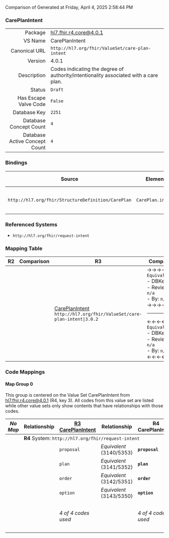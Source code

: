 Comparison of 
Generated at Friday, April 4, 2025 2:58:44 PM

### CarePlanIntent

|      |     |
| ---: | --- |
| Package | hl7.fhir.r4.core@4.0.1 |
| VS Name | CarePlanIntent |
| Canonical URL | `http://hl7.org/fhir/ValueSet/care-plan-intent` |
| Version | 4.0.1 |
| Description | Codes indicating the degree of authority/intentionality associated with a care plan. |
| Status | `Draft` |
| Has Escape Valve Code | `False` |
| Database Key | `2251` |
| Database Concept Count | `4` |
| Database Active Concept Count | `4` |
### Bindings

| Source | Element | Binding | Strength | Element Short |
| ------ | ------- | ------- | -------- | ------------- |
| `http://hl7.org/fhir/StructureDefinition/CarePlan` | `CarePlan.intent` | `http://hl7.org/fhir/ValueSet/care-plan-intent\|4.0.1` | `Required` | proposal \| plan \| order \| option |

### Referenced Systems

* `http://hl7.org/fhir/request-intent`
### Mapping Table

| R2 | Comparison | R3 | Comparison | R4 | Comparison | R4B | Comparison | R5
| --- | --- | --- | --- | --- | --- | --- | --- | ---
| | | [CarePlanIntent](/docs/R3/ValueSets/CarePlanIntent.md)<br/> `http://hl7.org/fhir/ValueSet/care-plan-intent\|3.0.2` | →→→→→→→<br/>`Equivalent`<br/>- DBKey: `376`<br/>- Reviewed: `n/a`<br/>- By: `n/a`<br/>→→→→→→→<hr/>←←←←←←←<br/>`Equivalent`<br/>- DBKey: `599`<br/>- Reviewed: `n/a`<br/>- By: `n/a`<br/>←←←←←←←| [CarePlanIntent](/docs/R4/ValueSets/CarePlanIntent.md)<br/> `http://hl7.org/fhir/ValueSet/care-plan-intent\|4.0.1` | →→→→→→→<br/>`Equivalent`<br/>- DBKey: `1407`<br/>- Reviewed: `n/a`<br/>- By: `n/a`<br/>→→→→→→→<hr/>←←←←←←←<br/>`Equivalent`<br/>- DBKey: `1408`<br/>- Reviewed: `n/a`<br/>- By: `n/a`<br/>←←←←←←←| [CarePlanIntent](/docs/R4B/ValueSets/CarePlanIntent.md)<br/> `http://hl7.org/fhir/ValueSet/care-plan-intent\|4.3.0` | →→→→→→→<br/>`SourceIsNarrowerThanTarget`<br/>- DBKey: `822`<br/>- Reviewed: `n/a`<br/>- By: `n/a`<br/>→→→→→→→<hr/>←←←←←←←<br/>`SourceIsBroaderThanTarget`<br/>- DBKey: `1083`<br/>- Reviewed: `n/a`<br/>- By: `n/a`<br/>←←←←←←←| [CarePlanIntent](/docs/R5/ValueSets/CarePlanIntent.md)<br/> `http://hl7.org/fhir/ValueSet/care-plan-intent\|5.0.0` 

### Code Mappings


#### Map Group 0

This group is centered on the Value Set CarePlanIntent from hl7.fhir.r4.core@4.0.1 (R4, key 3).
All codes from this value set are listed while other value sets only show contents that have relationships with those codes.

| *No Map* | Relationship | [R3 CarePlanIntent](/docs/R3/ValueSets/CarePlanIntent.md)| Relationship | R4 CarePlanIntent| Relationship | [R4B CarePlanIntent](/docs/R4B/ValueSets/CarePlanIntent.md)| Relationship | [R5 CarePlanIntent](/docs/R5/ValueSets/CarePlanIntent.md)
| --- | --- | --- | --- | --- | --- | --- | --- | ---
| <td colspan="8">**R4** System: `http://hl7.org/fhir/request-intent`
| | | `proposal`| _Equivalent_ <br/>(3140/5353)| **`proposal`**| _Equivalent_ <br/>(14620/14621)| `proposal`| _Equivalent_ <br/>(7704/10005)| `proposal`
| | | `plan`| _Equivalent_ <br/>(3141/5352)| **`plan`**| _Equivalent_ <br/>(14622/14623)| `plan`| _Equivalent_ <br/>(7705/10006)| `plan`
| | | `order`| _Equivalent_ <br/>(3142/5351)| **`order`**| _Equivalent_ <br/>(14624/14625)| `order`| _Equivalent_ <br/>(7706/10008)| `order`
| | | `option`| _Equivalent_ <br/>(3143/5350)| **`option`**| _Equivalent_ <br/>(14626/14627)| `option`| _Equivalent_ <br/>(7707/10009)| `option`
| | | *4 of 4 codes used* | | *4 of 4 codes used* | | *4 of 4 codes used* | | *4 of 5 codes used* <br/>remaining codes:<br/>`directive`

